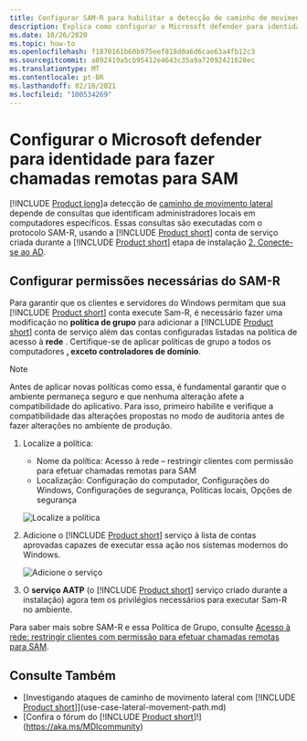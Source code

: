 ```yaml
---
title: Configurar SAM-R para habilitar a detecção de caminho de movimento lateral no Microsoft defender para identidade
description: Explica como configurar o Microsoft defender para identidade para fazer chamadas remotas para SAM
ms.date: 10/26/2020
ms.topic: how-to
ms.openlocfilehash: f1870161b60b975eef818d0a6d6cae63a4fb12c3
ms.sourcegitcommit: a892419a5cb95412e4643c35a9a72092421628ec
ms.translationtype: MT
ms.contentlocale: pt-BR
ms.lasthandoff: 02/16/2021
ms.locfileid: "100534269"
---
```

# <a name="configure-microsoft-defender-for-identity-to-make-remote-calls-to-sam"></a>Configurar o Microsoft defender para identidade para fazer chamadas remotas para SAM

[!INCLUDE [Product long](includes/product-long.md)]a detecção de [caminho de movimento lateral](use-case-lateral-movement-path.md) depende de consultas que identificam administradores locais em computadores específicos. Essas consultas são executadas com o protocolo SAM-R, usando a [!INCLUDE [Product short](includes/product-short.md)] conta de serviço criada durante a [!INCLUDE [Product short](includes/product-short.md)] etapa de instalação  [2. Conecte-se ao AD](install-step2.md).

## <a name="configure-sam-r-required-permissions"></a>Configurar permissões necessárias do SAM-R

Para garantir que os clientes e servidores do Windows permitam que sua [!INCLUDE [Product short](includes/product-short.md)] conta execute Sam-R, é necessário fazer uma modificação no **política de grupo** para adicionar a [!INCLUDE [Product short](includes/product-short.md)] conta de serviço além das contas configuradas listadas na política de acesso à **rede** . Certifique-se de aplicar políticas de grupo a todos os computadores **, exceto controladores de domínio**.

> [!Note]
> Antes de aplicar novas políticas como essa, é fundamental garantir que o ambiente permaneça seguro e que nenhuma alteração afete a compatibilidade do aplicativo. Para isso, primeiro habilite e verifique a compatibilidade das alterações propostas no modo de auditoria antes de fazer alterações no ambiente de produção.

1. Localize a política:

   - Nome da política: Acesso à rede – restringir clientes com permissão para efetuar chamadas remotas para SAM
   - Localização: Configuração do computador, Configurações do Windows, Configurações de segurança, Políticas locais, Opções de segurança

    ![Localize a política](media/samr-policy-location.png)

1. Adicione o [!INCLUDE [Product short](includes/product-short.md)] serviço à lista de contas aprovadas capazes de executar essa ação nos sistemas modernos do Windows.

    ![Adicione o serviço](media/samr-add-service.png)

3. O **serviço AATP** (o [!INCLUDE [Product short](includes/product-short.md)] serviço criado durante a instalação) agora tem os privilégios necessários para executar Sam-R no ambiente.

Para saber mais sobre SAM-R e essa Política de Grupo, consulte [Acesso à rede: restringir clientes com permissão para efetuar chamadas remotas para SAM](/windows/security/threat-protection/security-policy-settings/network-access-restrict-clients-allowed-to-make-remote-sam-calls).

## <a name="see-also"></a>Consulte Também

- [Investigando ataques de caminho de movimento lateral com [!INCLUDE [Product short](includes/product-short.md)]](use-case-lateral-movement-path.md)
- [Confira o fórum do [!INCLUDE [Product short](includes/product-short.md)]!](https://aka.ms/MDIcommunity)
